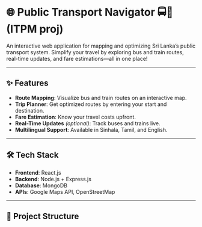 
# 🌐 Public Transport Navigator 🚍🚉 (ITPM proj)

An interactive web application for mapping and optimizing Sri Lanka’s public transport system. Simplify your travel by exploring bus and train routes, real-time updates, and fare estimations—all in one place!

---

## ✨ Features
- **Route Mapping**: Visualize bus and train routes on an interactive map.
- **Trip Planner**: Get optimized routes by entering your start and destination.
- **Fare Estimation**: Know your travel costs upfront.
- **Real-Time Updates** *(optional)*: Track buses and trains live.
- **Multilingual Support**: Available in Sinhala, Tamil, and English.

---

## 🛠️ Tech Stack
- **Frontend**: React.js
- **Backend**: Node.js + Express.js
- **Database**: MongoDB
- **APIs**: Google Maps API, OpenStreetMap

---

## 📂 Project Structure


